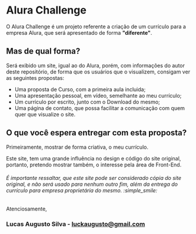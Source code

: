 # Alura Challenge

O Alura Challenge é um projeto referente a criação de um currículo para a empresa Alura, que será apresentado de forma **"diferente"**.

## Mas de qual forma?

Será exibido um site, igual ao do Alura, porém, com informações do autor deste repositório, de forma que os usuários que o visualizem, consigam ver as seguintes propostas:

* Uma proposta de Curso, com a primeira aula incluida;
* Uma apresentação pessoal, em vídeo, semelhante ao meu currículo; 
* Um currículo por escrito, junto com o Download do mesmo;
* Uma página de contato, que possa facilitar a comunicação com quem quer que visualize o site.

## O que você espera entregar com esta proposta?

Primeiramente, mostrar de forma criativa, o meu currículo.

Este site, tem uma grande influência no design e código do site original, portanto, pretendo mostrar também, o interesse pela área de Front-End.

###### É importante ressaltar, que este site pode ser considerado cópia do site original, e não será usado para nenhum outro fim, além da entrega do currículo para empresa proprietária do mesmo. :simple_smile: 

Atenciosamente,
### **Lucas Augusto Silva** - luckaugusto@gmail.com

